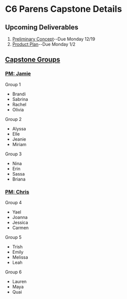 # C6 Parens Capstone Details

## Upcoming Deliverables
1. [Preliminary Concept](/concept.md)--Due Monday 12/19
1. [Product Plan](/product-plan.md)--Due Monday 1/2

## [Capstone Groups](/groups.md)
### [PM: Jamie](https://calendar.google.com/calendar/selfsched?sstoken=UU42ZzRPX3RKR0hhfGRlZmF1bHR8MDkxMTE0NzJiYWUyZjIyNDU5ZDQ1ZTkwNzMxYmRlNmE)
Group 1
- Brandi
- Sabrina
- Rachel
- Olivia

Group 2
- Alyssa
- Elle
- Jeanie
- Miriam


Group 3
- Nina
- Erin
- Sassa
- Briana


### [PM: Chris]()

Group 4
- Yael
- Joanna
- Jessica
- Carmen

Group 5
- Trish
- Emily
- Melissa
- Leah

Group 6
- Lauren
- Maya
- Quai
